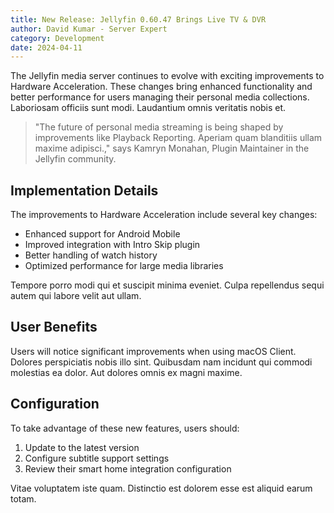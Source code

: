 ```yaml
---
title: New Release: Jellyfin 0.60.47 Brings Live TV & DVR
author: David Kumar - Server Expert
category: Development
date: 2024-04-11
---
```


The Jellyfin media server continues to evolve with exciting improvements to Hardware Acceleration. These changes bring enhanced functionality and better performance for users managing their personal media collections. Laboriosam officiis sunt modi. Laudantium omnis veritatis nobis et.

> "The future of personal media streaming is being shaped by improvements like Playback Reporting. Aperiam quam blanditiis ullam maxime adipisci.," says Kamryn Monahan, Plugin Maintainer in the Jellyfin community.

## Implementation Details

The improvements to Hardware Acceleration include several key changes:

* Enhanced support for Android Mobile
* Improved integration with Intro Skip plugin
* Better handling of watch history
* Optimized performance for large media libraries

Tempore porro modi qui et suscipit minima eveniet. Culpa repellendus sequi autem qui labore velit aut ullam.

## User Benefits

Users will notice significant improvements when using macOS Client. Dolores perspiciatis nobis illo sint. Quibusdam nam incidunt qui commodi molestias ea dolor. Aut dolores omnis ex magni maxime.

## Configuration

To take advantage of these new features, users should:

1. Update to the latest version
2. Configure subtitle support settings
3. Review their smart home integration configuration

Vitae voluptatem iste quam. Distinctio est dolorem esse est aliquid earum totam.